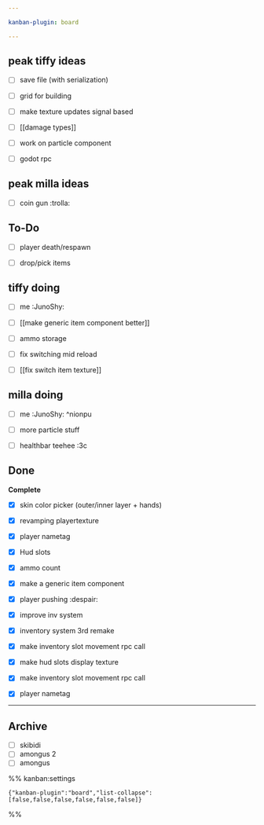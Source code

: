 ```yaml
---

kanban-plugin: board

---
```


## peak tiffy ideas

- [ ] save file (with serialization)
- [ ] grid for building
- [ ] make texture updates signal based
- [ ] [[damage types]]
- [ ] work on particle component
- [ ] godot rpc


## peak milla ideas

- [ ] coin gun :trolla:


## To-Do

- [ ] player death/respawn
- [ ] drop/pick items


## tiffy doing

- [ ] me :JunoShy:
- [ ] [[make generic item component better]]
- [ ] ammo storage
- [ ] fix switching mid reload
- [ ] [[fix switch item texture]]


## milla doing

- [ ] me :JunoShy: ^nionpu
- [ ] more particle stuff
- [ ] healthbar teehee :3c


## Done

**Complete**
- [x] skin color picker (outer/inner layer + hands)
- [x] revamping playertexture
- [x] player nametag
- [x] Hud slots
- [x] ammo count
- [x] make a generic item component
- [x] player pushing :despair:
- [x] improve inv system
- [x] inventory system 3rd remake
- [x] make inventory slot movement rpc call
- [x] make hud slots display texture
- [x] make inventory slot movement rpc call
- [x] player nametag


***

## Archive

- [ ] skibidi
- [ ] amongus 2
- [ ] amongus

%% kanban:settings
```
{"kanban-plugin":"board","list-collapse":[false,false,false,false,false,false]}
```
%%